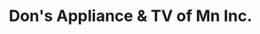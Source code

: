 ---
title: "Don's Appliance & TV of Mn Inc."
url: /saint-peter/dons-appliance-and-tv-of-mn-inc/
shop: shop
---